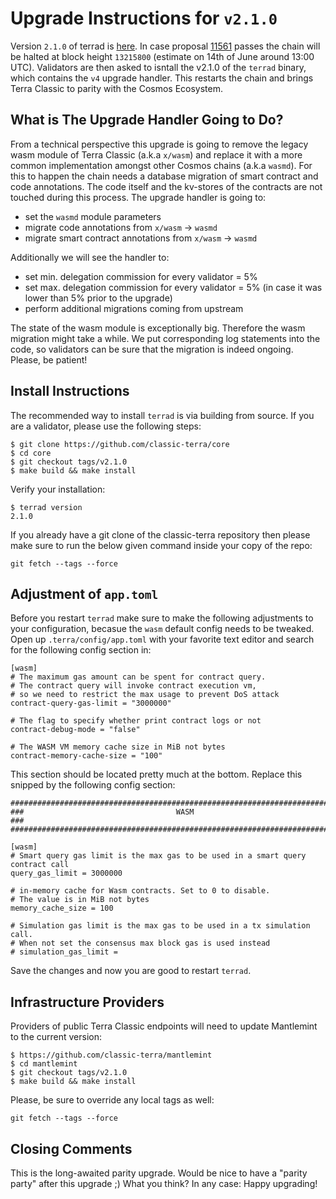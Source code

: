 # Upgrade Instructions for `v2.1.0`

Version `2.1.0` of terrad is [here](https://github.com/classic-terra/core/releases/tag/v2.1.0). In case proposal [11561](https://station.terra.money/proposal/columbus-5/11561) passes the chain will be halted at block height `13215800` (estimate on 14th of June around 13:00 UTC). Validators are then asked to isntall the v2.1.0 of the `terrad` binary, which contains the `v4` upgrade handler. This restarts the chain and brings Terra Classic to parity with the Cosmos Ecosystem.

## What is The Upgrade Handler Going to Do?

From a technical perspective this upgrade is going to remove the legacy wasm module of Terra Classic (a.k.a `x/wasm`) and replace it with a more common implementation amongst other Cosmos chains (a.k.a `wasmd`). For this to happen the chain needs a database migration of smart contract and code annotations. The code itself and the kv-stores of the contracts are not touched during this process. The upgrade handler is going to:

- set the `wasmd` module parameters
- migrate code annotations from `x/wasm` -> `wasmd`
- migrate smart contract annotations from `x/wasm` -> `wasmd`

Additionally we will see the handler to:

- set min. delegation commission for every validator = 5%
- set max. delegation commission for every validator = 5% (in case it was lower than 5% prior to the upgrade)
- perform additional migrations coming from upstream

The state of the wasm module is exceptionally big. Therefore the wasm migration might take a while. We put corresponding log statements into the code, so validators can be sure that the migration is indeed ongoing. Please, be patient!

## Install Instructions

The recommended way to install `terrad` is via building from source. If you are a validator, please use the following steps:

```
$ git clone https://github.com/classic-terra/core
$ cd core
$ git checkout tags/v2.1.0
$ make build && make install
```

Verify your installation:

```
$ terrad version
2.1.0
```

If you already have a git clone of the classic-terra repository then please make sure to run the below given command inside your copy of the repo:

```
git fetch --tags --force
```

## Adjustment of `app.toml`

Before you restart `terrad` make sure to make the following adjustments to your configuration, becasue the `wasm` default config needs to be tweaked. Open up `.terra/config/app.toml` with your favorite text editor and search for the following config section in:

```
[wasm]
# The maximum gas amount can be spent for contract query.
# The contract query will invoke contract execution vm,
# so we need to restrict the max usage to prevent DoS attack
contract-query-gas-limit = "3000000"

# The flag to specify whether print contract logs or not
contract-debug-mode = "false"

# The WASM VM memory cache size in MiB not bytes
contract-memory-cache-size = "100"
```

This section should be located pretty much at the bottom. Replace this snipped by the following config section:

```
###############################################################################
###                                  WASM                                   ###
###############################################################################

[wasm]
# Smart query gas limit is the max gas to be used in a smart query contract call
query_gas_limit = 3000000

# in-memory cache for Wasm contracts. Set to 0 to disable.
# The value is in MiB not bytes
memory_cache_size = 100

# Simulation gas limit is the max gas to be used in a tx simulation call.
# When not set the consensus max block gas is used instead
# simulation_gas_limit =
```

Save the changes and now you are good to restart `terrad`.

## Infrastructure Providers

Providers of public Terra Classic endpoints will need to update Mantlemint to the current version:

```
$ https://github.com/classic-terra/mantlemint
$ cd mantlemint
$ git checkout tags/v2.1.0
$ make build && make install
```

Please, be sure to override any local tags as well:

```
git fetch --tags --force
```

## Closing Comments

This is the long-awaited parity upgrade. Would be nice to have a "parity party" after this upgrade ;) What you think? In any case: Happy upgrading!
